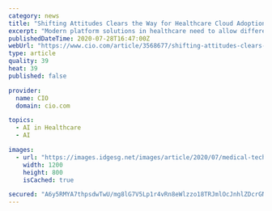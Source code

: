 ```yaml
---
category: news
title: "Shifting Attitudes Clears the Way for Healthcare Cloud Adoption"
excerpt: "Modern platform solutions in healthcare need to allow different deployments. One of them is cloud storage and processing. Cloud computing is changing healthcare, but organizations are scratching the surface when it comes to fully realizing the potential benefits cloud can offer for real-time data processing,"
publishedDateTime: 2020-07-28T16:47:00Z
webUrl: "https://www.cio.com/article/3568677/shifting-attitudes-clears-the-way-for-healthcare-cloud-adoption.html"
type: article
quality: 39
heat: 39
published: false

provider:
  name: CIO
  domain: cio.com

topics:
  - AI in Healthcare
  - AI

images:
  - url: "https://images.idgesg.net/images/article/2020/07/medical-technology-concept-picture-id1054552124-100852990-large.jpg"
    width: 1200
    height: 800
    isCached: true

secured: "A6y5RMYA7thpsdwTwU/mg8lG7V5Lp1r4vRn8eWlzzo18TRJmlOcJnhlZDcrGNc+kndZl4raxaSyoC7Jd8xveA174hho37sgLoIRSsmyE3Vfxy0FpSiDtXPReIpA9hOJkY75pzJTNi/RRCqOUCZyUqjZFsqZSDIwkDE2F+PaFuu1RZReh9p24GEHOze1AQuJ83PyIzouONfeXZV2Q7hcKBpETPYoy1sCEoCSrVVXQdu1qjsCg4zwo3exIgDQ131SJfcG323ksTYk1oEks3QfVgDTa0qS1QYi5vV3H+OrldLGMjLC6moKCaizjKq64Ev/2MTLFPuIGJDRQyTTM08JFWg==;wV4t9TeOqXlprMMmnscbcg=="
---
```


